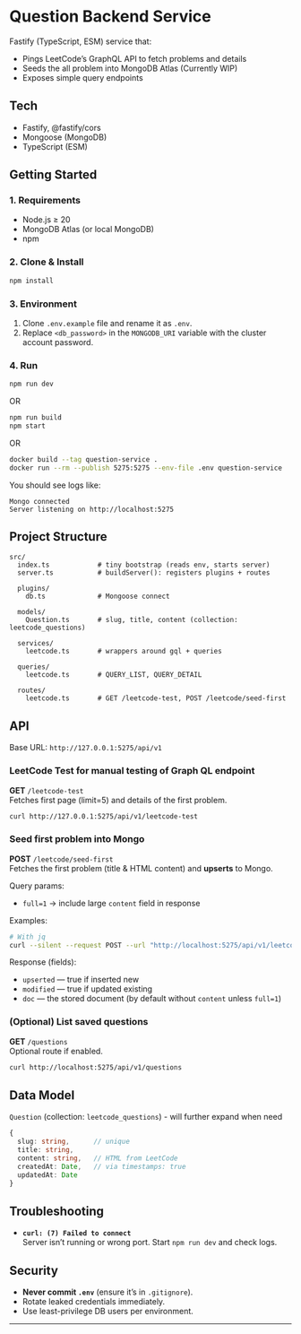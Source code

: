 # Question Backend Service

Fastify (TypeScript, ESM) service that:

- Pings LeetCode’s GraphQL API to fetch problems and details
- Seeds the all problem into MongoDB Atlas (Currently WIP)
- Exposes simple query endpoints

## Tech

- Fastify, @fastify/cors
- Mongoose (MongoDB)
- TypeScript (ESM)

## Getting Started

### 1. Requirements

- Node.js ≥ 20
- MongoDB Atlas (or local MongoDB)
- npm

### 2. Clone & Install

```bash
npm install
```

### 3. Environment

1. Clone `.env.example` file and rename it as `.env`.
2. Replace `<db_password>` in the `MONGODB_URI` variable with the cluster account password.

### 4. Run

```bash
npm run dev
```

OR

```bash
npm run build
npm start
```

OR

```bash
docker build --tag question-service .
docker run --rm --publish 5275:5275 --env-file .env question-service
```

You should see logs like:

```
Mongo connected
Server listening on http://localhost:5275
```

## Project Structure

```
src/
  index.ts            # tiny bootstrap (reads env, starts server)
  server.ts           # buildServer(): registers plugins + routes

  plugins/
    db.ts             # Mongoose connect

  models/
    Question.ts       # slug, title, content (collection: leetcode_questions)

  services/
    leetcode.ts       # wrappers around gql + queries

  queries/
    leetcode.ts       # QUERY_LIST, QUERY_DETAIL

  routes/
    leetcode.ts       # GET /leetcode-test, POST /leetcode/seed-first
```

## API

Base URL: `http://127.0.0.1:5275/api/v1`

### LeetCode Test for manual testing of Graph QL endpoint

**GET** `/leetcode-test`  
Fetches first page (limit=5) and details of the first problem.

```bash
curl http://127.0.0.1:5275/api/v1/leetcode-test
```

### Seed first problem into Mongo

**POST** `/leetcode/seed-first`  
Fetches the first problem (title & HTML content) and **upserts** to Mongo.

Query params:

- `full=1` → include large `content` field in response

Examples:

```bash
# With jq
curl --silent --request POST --url "http://localhost:5275/api/v1/leetcode/seed-first?full=1" | jq .
```

Response (fields):

- `upserted` — true if inserted new
- `modified` — true if updated existing
- `doc` — the stored document (by default without `content` unless `full=1`)

### (Optional) List saved questions

**GET** `/questions`  
Optional route if enabled.

```bash
curl http://localhost:5275/api/v1/questions
```

## Data Model

`Question` (collection: `leetcode_questions`) - will further expand when need

```ts
{
  slug: string,      // unique
  title: string,
  content: string,   // HTML from LeetCode
  createdAt: Date,   // via timestamps: true
  updatedAt: Date
}
```

## Troubleshooting

- **`curl: (7) Failed to connect`**  
  Server isn’t running or wrong port. Start `npm run dev` and check logs.

## Security

- **Never commit `.env`** (ensure it’s in `.gitignore`).
- Rotate leaked credentials immediately.
- Use least-privilege DB users per environment.

---

